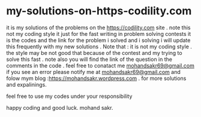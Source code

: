# my-solutions-on-https-codility.com
it is my solutions of the problems on the  https://codility.com  site . note this not my coding style it just for the fast writing in problem solving contests 
it is the codes and the link for the problem i solved and i solving i will update this frequently with my new solutions . Note that : it is not my coding style . the style may be not good that because of the contest and my trying to solve this fast . note also you will find the link of the question in the comments in the code . feel free to conatact me mohandsakr69@gmail.com if you see an error please notify me at mohandsakr69@gmail.com and folow mym blog :https://mohandsakr.wordpress.com . for more solutions and expalinings. 

feel free to use my codes under your responsibility 

happy coding and good luck. mohand sakr.
